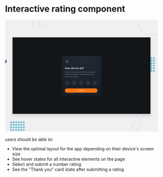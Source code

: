 # Interactive rating component

![Design preview for the Interactive rating component coding challenge](./design/desktop-preview.jpg)

_users should be able to:_

- View the optimal layout for the app depending on their device's screen size
- See hover states for all interactive elements on the page
- Select and submit a number rating
- See the "Thank you" card state after submitting a rating


